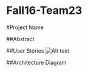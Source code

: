 # Fall16-Team23

#Project Name

##Abstract

##User Stories
![Alt text](/issues/14?raw=true "Use Case")

##Architecture Diagram


